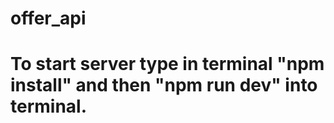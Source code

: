 # offer_api

# To start server type in terminal "npm install" and then "npm run dev" into terminal.
